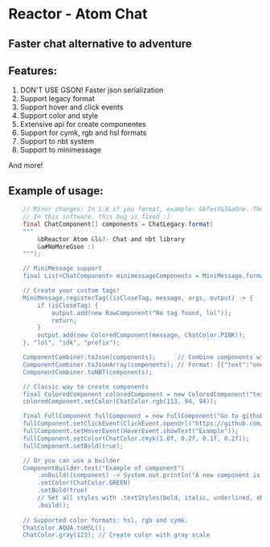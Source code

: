 # Reactor - Atom Chat

## Faster chat alternative to adventure 

## Features:
1) DON'T USE GSON! Faster json serialization
2) Support legacy format
3) Support hover and click events
4) Support color and style
5) Extensive api for create componentes
6) Support for cymk, rgb and hsl formats
7) Support to nbt system
8) Support to minimessage

And more!

## Example of usage:
```java
    // Minor changes: In 1.8 if you format, example: &bTest&l&aOne. The "One" keyword don't contains style (bold, italic, etc).
    // In this software, this bug is fixed :)
    final ChatComponent[] components = ChatLegacy.format(
    """
        &bReactor Atom &l&7- Chat and nbt library 
        &a#NoMoreGson :)
    """);

    // MiniMessage support
    final List<ChatComponent> minimessageComponents = MiniMessage.format("<color:#999>Hi!");

    // Create your custom tags!
    MiniMessage.registerTag((isCloseTag, message, args, output) -> {
        if (isCloseTag) {
            output.add(new RawComponent("No tag found, lol"));
            return;
        }
        output.add(new ColoredComponent(message, ChatColor.PINK));
    }, "lol", "idk", "prefix");

    ComponentCombiner.toJson(components);      // Combine components with format: {"text":"one","extra":[{"text":"two"}]}
    ComponentCombiner.toJsonArray(components); // Format: [{"text":"one"},{"text":"two"}]
    ComponentCombiner.toNBT(components);

    // Classic way to create components
    final ColoredComponent coloredComponent = new ColoredComponent("test");
    coloredComponent.setColor(ChatColor.rgb(113, 94, 94));

    final FullComponent fullComponent = new FullComponent("Go to github page", ChatColor.YELLOW);
    fullComponent.setClickEvent(ClickEvent.openUrl("https://github.com/Reactor-Minecraft/Atom"));
    fullComponent.setHoverEvent(HoverEvent.showText("Example"));
    fullComponent.setColor(ChatColor.cmyk(1.0f, 0.2f, 0.1f, 0.2f));
    fullComponent.setBold(true);

    // Or you can use a builder
    ComponentBuilder.text("Example of component")
        .onBuild((component) -> System.out.println("A new component is created! " + component.toJson()))
        .setColor(ChatColor.GREEN)
        .setBold(true)
        // Set all styles with .textStyles(bold, italic, underlined, obfuscated, strikethrough)
        .build();
    
    // Supported color formats: hsl, rgb and cymk. 
    ChatColor.AQUA.toHSL();
    ChatColor.gray(123); // Create color with gray scale
```